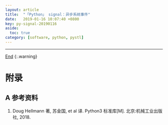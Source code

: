 ```yaml
---
layout: article
title:  "「Python」 signal：异步系统事件"
date:   2019-01-16 10:07:40 +0800
key: py-signal-20190116
aside:
  toc: true
category: [software, python, pystl]
---
```

<span id='head'></span>  



-------------------  
[End](#head)
{:.warning}  



# 附录
## A 参考资料
1. Doug Hellmann 著, 苏金国, et al 译. Python3 标准库[M]. 北京:机械工业出版社, 2018.
